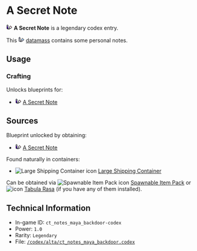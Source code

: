 # A Secret Note

<img src="https://raw.githubusercontent.com/Ceterai/Enternia/main/codex/alta/datamass/ionic.png" alt="A Secret Note icon" loading="lazy" height="16px" width="auto" /> **A Secret Note** is a legendary codex entry.

This <img src="https://raw.githubusercontent.com/Ceterai/Enternia/main/items/generic/crafting/alta/datamass.png" alt="Datamass icon" loading="lazy" height="16px" width="auto" /> [datamass](https://ceterai.github.io/MyEnternia/Wiki/Datamass) contains some personal notes.

## Usage

### Crafting

Unlocks blueprints for:

- <img src="https://raw.githubusercontent.com/Ceterai/Enternia/main/codex/alta/datamass/ionic.png" alt="A Secret Note icon" loading="lazy" height="16px" width="auto" /> [A Secret Note](https://ceterai.github.io/MyEnternia/Wiki/ASecretNote)

## Sources

Blueprint unlocked by obtaining:

- <img src="https://raw.githubusercontent.com/Ceterai/Enternia/main/codex/alta/datamass/ionic.png" alt="A Secret Note icon" loading="lazy" height="16px" width="auto" /> [A Secret Note](https://ceterai.github.io/MyEnternia/Wiki/ASecretNote)

Found naturally in containers:

- <img src="https://starbounder.org/mediawiki/images/e/e4/Large_Shipping_Container.png" alt="Large Shipping Container icon" loading="lazy" height="12px" width="30px" /> [Large Shipping Container](https://starbounder.org/Large_Shipping_Container)

Can be obtained via <img src="https://raw.githubusercontent.com/Silverfeelin/Starbound-SpawnableItemPack/master/interface/sip/iconSmall.png" alt="Spawnable Item Pack icon" width="18" height="14"/> [Spawnable Item Pack](https://steamcommunity.com/sharedfiles/filedetails/?id=733665104) or <img src="https://steamuserimages-a.akamaihd.net/ugc/263843960696222713/3EC9A7C005541F7D577EBCB8C5736B4EFC9973D6/" alt="icon" width="8" height="12"/> [Tabula Rasa](https://community.playstarbound.com/resources/the-tabula-rasa.3222/) (if you have any of them installed).

## Technical Information

- In-game ID: `ct_notes_maya_backdoor-codex`
- Power: `1.0`
- Rarity: `Legendary`
- File: [`/codex/alta/ct_notes_maya_backdoor.codex`](https://github.com/Ceterai/Enternia/blob/main/codex/alta/ct_notes_maya_backdoor.codex)
